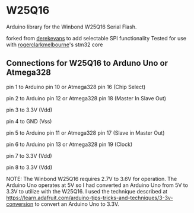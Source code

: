 # W25Q16
Arduino library for the Winbond W25Q16 Serial Flash.

forked from [derekevans](https://github.com/derekevans/W25Q16) to add selectable SPI functionality
Tested for use with [rogerclarkmelbourne](https://github.com/rogerclarkmelbourne/Arduino_STM32)'s stm32 core

## Connections for W25Q16 to Arduno Uno or Atmega328

pin 1 to Arduino pin 10 or Atmega328 pin 16 (Chip Select)

pin 2 to Arduino pin 12 or Atmega328 pin 18 (Master In Slave Out)

pin 3 to 3.3V (Vdd)

pin 4 to GND (Vss)

pin 5 to Arduino pin 11 or Atmega328 pin 17 (Slave in Master Out)

pin 6 to Arduino pin 13 or Atmega328 pin 19 (Clock)

pin 7 to 3.3V (Vdd)

pin 8 to 3.3V (Vdd)

NOTE: The Winbond W25Q16 requires 2.7V to 3.6V for operation.  The Arduino Uno operates at 5V so I had converted an Arduino Uno from 5V to 3.3V to utilize with the W25Q16.  I used the technique described at https://learn.adafruit.com/arduino-tips-tricks-and-techniques/3-3v-conversion to convert an Arduino Uno to 3.3V.
